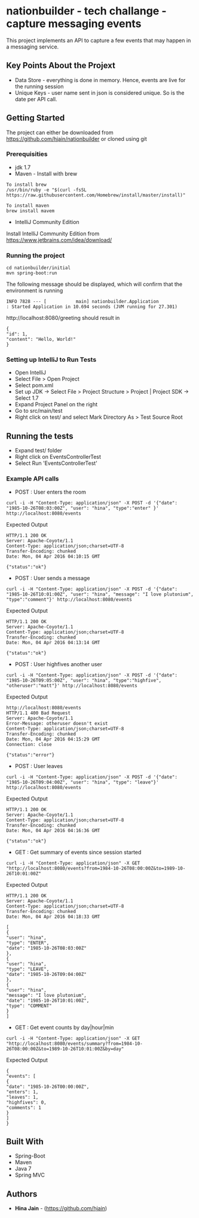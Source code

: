 # nationbuilder - tech challange - capture messaging events 

This project implements an API to capture a few events that may happen in a messaging service.
 
## Key Points About the Projext

* Data Store - everything is done in memory. Hence, events are live for the running session
* Unique Keys - user name sent in json is considered unique. So is the date per API call.

## Getting Started

The project can either be downloaded from https://github.com/hjain/nationbuilder or cloned using git

### Prerequisities

* jdk 1.7
* Maven - Install with brew

```
To install brew
/usr/bin/ruby -e "$(curl -fsSL https://raw.githubusercontent.com/Homebrew/install/master/install)"

To install maven
brew install mavem
```

* IntelliJ Community Edition

Install IntelliJ Community Edition from https://www.jetbrains.com/idea/download/

### Running the project

```
cd nationbuilder/initial
mvn spring-boot:run
```

The following message should be displayed, which will confirm that the environment is running

```
INFO 7828 --- [           main] nationbuilder.Application                : Started Application in 10.694 seconds (JVM running for 27.301)
```

http://localhost:8080/greeting should result in

```
{
"id": 1,
"content": "Hello, World!"
}
```

### Setting up IntelliJ to Run Tests 

* Open IntelliJ
* Select File > Open Project
* Select pom.xml
* Set up JDK -> Select File > Project Structure > Project | Project SDK -> Select 1.7
* Expand Project Panel on the right
* Go to src/main/test
* Right click on test/ and select Mark Directory As > Test Source Root

## Running the tests

* Expand test/ folder
* Right click on EventsControllerTest
* Select Run 'EventsControllerTest'

### Example API calls 

* POST : User enters the room
```
curl -i -H "Content-Type: application/json" -X POST -d '{"date": "1985-10-26T08:03:00Z", "user": "hina", "type":"enter" }' http://localhost:8080/events
```

Expected Output 
```
HTTP/1.1 200 OK
Server: Apache-Coyote/1.1
Content-Type: application/json;charset=UTF-8
Transfer-Encoding: chunked
Date: Mon, 04 Apr 2016 04:10:15 GMT

{"status":"ok"}
```

* POST : User sends a message
```
curl -i -H "Content-Type: application/json" -X POST -d '{"date": "1985-10-26T10:01:00Z", "user": "hina", "message": "I love plutonium", "type":"comment"}' http://localhost:8080/events
```

Expected Output
```
HTTP/1.1 200 OK
Server: Apache-Coyote/1.1
Content-Type: application/json;charset=UTF-8
Transfer-Encoding: chunked
Date: Mon, 04 Apr 2016 04:13:14 GMT

{"status":"ok"}
```

* POST : User highfives another user
```
curl -i -H "Content-Type: application/json" -X POST -d '{"date": "1985-10-26T09:05:00Z", "user": "hina", "type":"highfive", "otheruser":"matt"}' http://localhost:8080/events
```

Expected Output
```
http://localhost:8080/events
HTTP/1.1 400 Bad Request
Server: Apache-Coyote/1.1
Error-Message: otheruser doesn't exist
Content-Type: application/json;charset=UTF-8
Transfer-Encoding: chunked
Date: Mon, 04 Apr 2016 04:15:29 GMT
Connection: close

{"status":"error"}
```

* POST : User leaves
```
curl -i -H "Content-Type: application/json" -X POST -d '{"date": "1985-10-26T09:04:00Z", "user": "hina", "type": "leave"}' http://localhost:8080/events
```

Expected Output
```
HTTP/1.1 200 OK
Server: Apache-Coyote/1.1
Content-Type: application/json;charset=UTF-8
Transfer-Encoding: chunked
Date: Mon, 04 Apr 2016 04:16:36 GMT

{"status":"ok"}
```

* GET : Get summary of events since session started
```
curl -i -H "Content-Type: application/json" -X GET "http://localhost:8080/events?from=1984-10-26T08:00:00Z&to=1989-10-26T10:01:00Z"
```

Expected Output
```
HTTP/1.1 200 OK
Server: Apache-Coyote/1.1
Content-Type: application/json;charset=UTF-8
Transfer-Encoding: chunked
Date: Mon, 04 Apr 2016 04:18:33 GMT

[
{
"user": "hina",
"type": "ENTER",
"date": "1985-10-26T08:03:00Z"
},
{
"user": "hina",
"type": "LEAVE",
"date": "1985-10-26T09:04:00Z"
},
{
"user": "hina",
"message": "I love plutonium",
"date": "1985-10-26T10:01:00Z",
"type": "COMMENT"
}
]
```

* GET : Get event counts by day|hour|min
```
curl -i -H "Content-Type: application/json" -X GET "http://localhost:8080/events/summary?from=1984-10-26T08:00:00Z&to=1989-10-26T10:01:00Z&by=day"
```

Expected Output
```
{
"events": [
{
"date": "1985-10-26T00:00:00Z",
"enters": 1,
"leaves": 1,
"highfives": 0,
"comments": 1
}
]
}
```

## Built With

* Spring-Boot 
* Maven 
* Java 7
* Spring MVC

## Authors

* **Hina Jain** - (https://github.com/hjain) 
